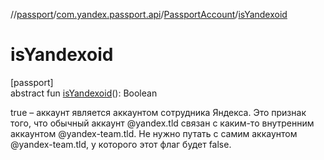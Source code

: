 //[passport](../../../index.md)/[com.yandex.passport.api](../index.md)/[PassportAccount](index.md)/[isYandexoid](is-yandexoid.md)

# isYandexoid

[passport]\
abstract fun [isYandexoid](is-yandexoid.md)(): Boolean

true – аккаунт является аккаунтом сотрудника Яндекса. Это признак того, что обычный аккаунт @yandex.tld связан с каким-то внутренним аккаунтом @yandex-team.tld. Не нужно путать с самим аккаунтом @yandex-team.tld, у которого этот флаг будет false.
